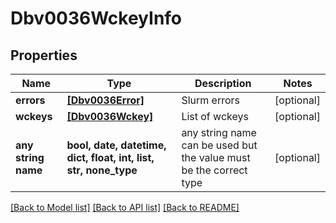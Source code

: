 # Dbv0036WckeyInfo


## Properties
Name | Type | Description | Notes
------------ | ------------- | ------------- | -------------
**errors** | [**[Dbv0036Error]**](Dbv0036Error.md) | Slurm errors | [optional] 
**wckeys** | [**[Dbv0036Wckey]**](Dbv0036Wckey.md) | List of wckeys | [optional] 
**any string name** | **bool, date, datetime, dict, float, int, list, str, none_type** | any string name can be used but the value must be the correct type | [optional]

[[Back to Model list]](../README.md#documentation-for-models) [[Back to API list]](../README.md#documentation-for-api-endpoints) [[Back to README]](../README.md)


